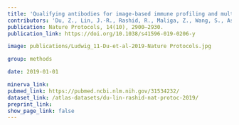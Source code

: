```yaml
---
title: 'Qualifying antibodies for image-based immune profiling and multiplexed tissue imaging.'
contributors: 'Du, Z., Lin, J.-R., Rashid, R., Maliga, Z., Wang, S., Aster, J. C., Izar, B., Sorger, P. K., & Santagata, S. (2019).'
publication: Nature Protocols, 14(10), 2900–2930.
publication_link: https://doi.org/10.1038/s41596-019-0206-y

image: publications/Ludwig_11-Du-et-al-2019-Nature Protocols.jpg

group: methods

date: 2019-01-01

minerva_link:
pubmed_link: https://pubmed.ncbi.nlm.nih.gov/31534232/
dataset_link: /atlas-datasets/du-lin-rashid-nat-protoc-2019/
preprint_link:
show_page_link: false
---
```

